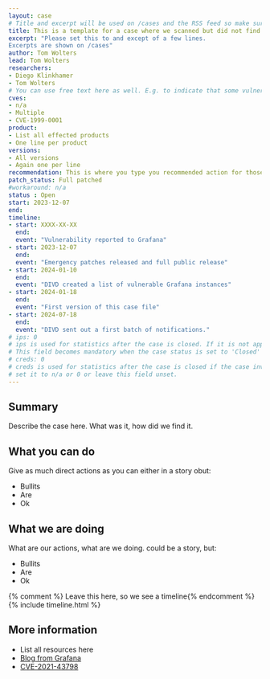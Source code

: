 ```yaml
---
layout: case
# Title and excerpt will be used on /cases and the RSS feed so make sure they reflect the case well
title: This is a template for a case where we scanned but did not find the vuln
excerpt: "Please set this to and except of a few lines.
Excerpts are shown on /cases"
author: Tom Wolters
lead: Tom Wolters
researchers:
- Diego Klinkhamer
- Tom Wolters
# You can use free text here as well. E.g. to indicate that some vulnerabilities don't have CVEs assigned (yet).
cves:
- n/a
- Multiple
- CVE-1999-0001
product: 
- List all effected products
- One line per product
versions: 
- All versions
- Again one per line
recommendation: This is where you type you recommended action for those reading this case
patch_status: Full patched
#workaround: n/a
status : Open
start: 2023-12-07
end: 
timeline:
- start: XXXX-XX-XX
  end:
  event: "Vulnerability reported to Grafana"
- start: 2023-12-07
  end:
  event: "Emergency patches released and full public release"
- start: 2024-01-10
  end:
  event: "DIVD created a list of vulnerable Grafana instances"
- start: 2024-01-18
  end:
  event: "First version of this case file"
- start: 2024-07-18
  end:
  event: "DIVD sent out a first batch of notifications."
# ips: 0 
# ips is used for statistics after the case is closed. If it is not applicable, you can set IPs to n/a (e.g. stolen credentials)
# This field becomes mandatory when the case status is set to 'Closed'
# creds: 0 
# creds is used for statistics after the case is closed if the case involves stolen credentials. If it is not applicable, you can
# set it to n/a or 0 or leave this field unset.
---
```

## Summary

Describe the case here. What was it, how did we find it.

## What you can do

Give as much direct actions as you can either in a story obut:
* Bullits
* Are
* Ok

## What we are doing

What are our actions, what are we doing. could be a story, but:
* Bullits
* Are
* Ok

{% comment %}  Leave this here, so we see a timeline{% endcomment %}
{% include timeline.html %}


## More information
* List all resources here
* [Blog from Grafana](https://grafana.com/blog/2021/12/08/an-update-on-0day-cve-2021-43798-grafana-directory-traversal/)
* [CVE-2021-43798](https://cve.mitre.org/cgi-bin/cvename.cgi?name=CVE-2021-43798)
